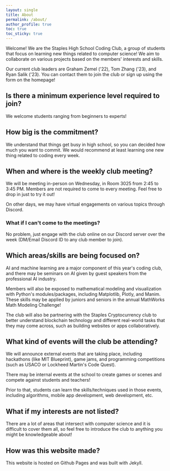 ```yaml
---
layout: single
title: About
permalink: /about/
author_profile: true
toc: true
toc_sticky: true
---
```


Welcome! We are the Staples High School Coding Club, a group of students that focus on learning new things related to computer science! We aim to collaborate on various projects based on the members' interests and skills. 

Our current club leaders are Graham Zemel ('22), Tom Zhang ('23), and Ryan Salik ('23). You can contact them to join the club or sign up using the form on the homepage!

## Is there a minimum experience level required to join?

We welcome students ranging from beginners to experts!

## How big is the commitment?

We understand that things get busy in high school, so you can decided how much you want to commit. We would recommend at least learning one new thing related to coding every week. 

## When and where is the weekly club meeting?

We will be meeting in-person on Wednesday, in Room 3025 from 2:45 to 3:45 PM. Members are not required to come to every meeting. Feel free to drop in just to try it out! 

On other days, we may have virtual engagements on various topics through Discord.

### What if I can't come to the meetings?

No problem, just engage with the club online on our Discord server over the week (DM/Email Discord ID to any club member to join). 

## Which areas/skills are being focused on?

AI and machine learning are a major component of this year's coding club, and there may be seminars on AI given by guest speakers from the professional AI industry. 

Members will also be exposed to mathematical modeling and visualization with Python's modules/packages, including Matplotlib, Plotly, and Manim. These skills may be applied by juniors and seniors in the annual MathWorks Math Modeling Challenge!

The club will also be partnering with the Staples Cryptocurrency club to better understand blockchain technology and different real-world tasks that they may come across, such as building websites or apps collaboratively.

## What kind of events will the club be attending?

We will announce external events that are taking place, including hackathons (like MIT Blueprint), game jams, and programming competitions (such as USACO or Lockheed Martin's Code Quest). 

There may be internal events at the school to create games or scenes and compete against students and teachers!

Prior to that, students can learn the skills/techniques used in those events, including algorithms, mobile app development, web development, etc.

## What if my interests are not listed?

There are a lot of areas that intersect with computer science and it is difficult to cover them all, so feel free to introduce the club to anything you might be knowledgeable about!

## How was this website made?

This website is hosted on Github Pages and was built with Jekyll. 